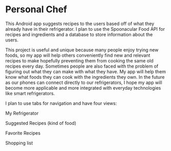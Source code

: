 <h1>Personal Chef</h1>

<p>This Android app suggests recipes to the users based off of what they already have in their refrigerator. I plan to use the Spoonacular Food API for recipes and ingredients and a database to store information about the users.

<p>This project is useful and unique because many people enjoy trying new foods, so my app will help others conveniently find new and relevant recipes to make hopefully preventing them from cooking the same old recipes every day. Sometimes people are also faced with the problem of figuring out what they can make with what they have. My app will help them know what foods they can cook with the ingredients they own. In the future as our phones can connect directly to our refrigerators, I hope my app will become more applicable and more integrated with everyday technologies like smart refrigerators.

<p>I plan to use tabs for navigation and have four views:
<p>My Refrigerator
<p>Suggested Recipes (kind of food)
<p>Favorite Recipes
<p>Shopping list
